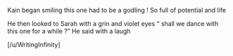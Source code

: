 Kain began smiling this one had to be a godling ! So full of potential and life 

He then looked to Sarah with a grin and violet eyes “ shall we dance with this one for a while ?” He said with a laugh 

[/u/WritingInfinity]